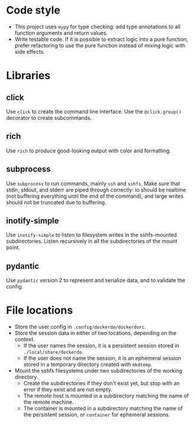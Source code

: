 # Code style

- This project uses `mypy` for type checking: add type annotations to all function arguments and return values.
- Write testable code. If it is possible to extract logic into a pure function, prefer refactoring to use the pure function instead of mixing logic with side effects.

# Libraries

## click

Use `click` to create the command line interface.
Use the `@click.group()` decorator to create subcommands.

## rich

Use `rich` to produce good-looking output with color and formatting.

## subprocess

Use `subprocess` to run commands, mainly `ssh` and `sshfs`.
Make sure that stdin, stdout, and stderr are piped through correctly: io should be realtime (not buffering everything until the end of the command), and large writes should not be truncated due to buffering.

## inotify-simple

Use `inotify-simple` to listen to filesystem writes in the sshfs-mounted subdirectories.
Listen recursively in all the subdirectories of the mount point.

## pydantic

Use `pydantic` version 2 to represent and serialize data, and to validate the config.



# File locations

- Store the user config in `.config/dockerdo/dockerdorc`.
- Store the session data in either of two locations, depending on the context.
    - If the user names the session, it is a persistent session stored in `./local/share/dockerdo`.
    - If the user does not name the session, it is an ephemeral session stored in a temporary directory created with `mkdtemp`.
- Mount the sshfs filesystems under two subdirectories of the working directory.
    - Create the subdirectories if they don't exist yet, but stop with an error if they exist and are not empty.
    - The remote host is mounted in a subdirectory matching the name of the remote machine.
    - The container is mounted in a subdirectory matching the name of the persistent session, or `container` for ephemeral sessions.
